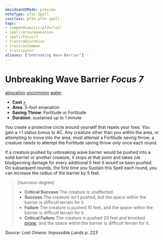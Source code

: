 ```yaml
---
obsidianUIMode: preview
noteType: pf2e-Spell
cssclass: pf2e,pf2e-spell
tags:
- compendium/src/pf2e/loil
- spell/area/emanation
- spell/focus/7
- trait/abjuration
- trait/uncommon
- trait/water
aliases: ["Unbreaking Wave Barrier"]
---
```

# Unbreaking Wave Barrier *Focus 7*   
[abjuration](rules/traits/abjuration.md "Abjuration School Trait")  [uncommon](rules/traits/uncommon.md "Uncommon Rarity Trait")  [water](rules/traits/water.md "Water Energy & Element Trait")  

- **Cast** [>](rules/core-rulebook/chapter-9-playing-the-game.md#Actions "Single Action") 
- **Area**: 5-foot emanation
- **Saving Throw**: Fortitude or Fortitude
- **Duration**: sustained up to 1 minute

You create a protective circle around yourself that repels your foes. You gain a +1 status bonus to AC. Any creature other than you within the area, or attempting to move into the area, must attempt a Fortitude saving throw; a creature needs to attempt the Fortitude saving throw only once each round.

If a creature pushed by unbreaking wave barrier would be pushed into a solid barrier or another creature, it stops at that point and takes `2d6` bludgeoning damage for every additional 5 feet it would've been pushed. On subsequent rounds, the first time you Sustain this Spell each round, you can increase the radius of the barrier by 5 feet.

> [!success-degree] 
> - **Critical Success** The creature is unaffected.
> - **Success** The creature isn't pushed, but the space within the barrier is difficult terrain for it.
> - **Failure** The creature is pushed 10 feet, and the space within the barrier is difficult terrain for it.
> - **Critical Failure** The creature is pushed 20 feet and knocked [prone](rules/conditions.md#Prone), and the space within the barrier is difficult terrain for it.

*Source: Lost Omens: Impossible Lands p. 223*